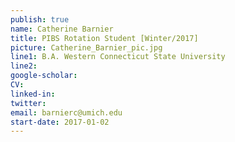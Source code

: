 ```yaml
---
publish: true
name: Catherine Barnier
title: PIBS Rotation Student [Winter/2017]
picture: Catherine_Barnier_pic.jpg
line1: B.A. Western Connecticut State University 
line2: 
google-scholar: 
CV:
linked-in: 
twitter: 
email: barnierc@umich.edu
start-date: 2017-01-02
---
```

